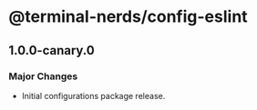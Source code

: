 # @terminal-nerds/config-eslint

## 1.0.0-canary.0
### Major Changes

- Initial configurations package release.
